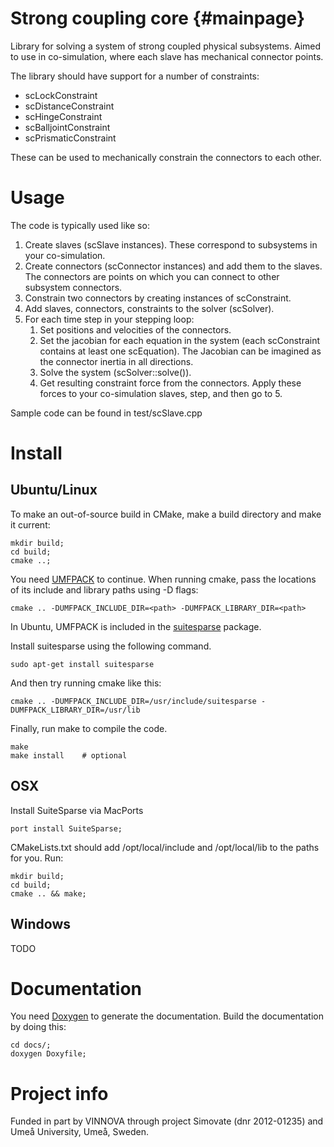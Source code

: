 Strong coupling core                                                 {#mainpage}
====================

Library for solving a system of strong coupled physical subsystems. Aimed to use
in co-simulation, where each slave has mechanical connector points.

The library should have support for a number of constraints:

* scLockConstraint
* scDistanceConstraint
* scHingeConstraint
* scBalljointConstraint
* scPrismaticConstraint

These can be used to mechanically constrain the connectors to each other.

# Usage

The code is typically used like so:

1.  Create slaves (scSlave instances). These correspond to subsystems in your
    co-simulation.
2.  Create connectors (scConnector instances) and add them to the slaves. The
    connectors are points on which you can connect to other subsystem connectors.
3.  Constrain two connectors by creating instances of scConstraint.
4.  Add slaves, connectors, constraints to the solver (scSolver).
5.  For each time step in your stepping loop:
    1.  Set positions and velocities of the connectors.
    2.  Set the jacobian for each equation in the system (each scConstraint
        contains at least one scEquation). The Jacobian can be imagined as the
        connector inertia in all directions.
    3.  Solve the system (scSolver::solve()).
    4.  Get resulting constraint force from the connectors. Apply these forces to your
        co-simulation slaves, step, and then go to 5.

Sample code can be found in test/scSlave.cpp

# Install

## Ubuntu/Linux

To make an out-of-source build in CMake, make a build directory and make it current:

    mkdir build;
    cd build;
    cmake ..;

You need [UMFPACK](http://www.cise.ufl.edu/research/sparse/umfpack/) to continue.
When running cmake, pass the locations of its include and library paths using -D
flags:

    cmake .. -DUMFPACK_INCLUDE_DIR=<path> -DUMFPACK_LIBRARY_DIR=<path>

In Ubuntu, UMFPACK is included in the
[suitesparse](https://launchpad.net/ubuntu/+source/suitesparse) package.

Install suitesparse using the following command.

    sudo apt-get install suitesparse

And then try running cmake like this:

    cmake .. -DUMFPACK_INCLUDE_DIR=/usr/include/suitesparse -DUMFPACK_LIBRARY_DIR=/usr/lib

Finally, run make to compile the code.

    make
    make install    # optional

## OSX
Install SuiteSparse via MacPorts

    port install SuiteSparse;

CMakeLists.txt should add /opt/local/include and /opt/local/lib to the paths for you. Run:

    mkdir build;
    cd build;
    cmake .. && make;

## Windows
TODO

# Documentation

You need [Doxygen](http://www.stack.nl/~dimitri/doxygen/) to generate the
documentation. Build the documentation by doing this:

    cd docs/;
    doxygen Doxyfile;

# Project info
Funded in part by VINNOVA through project Simovate (dnr 2012-01235) and Umeå University, Umeå, Sweden.
